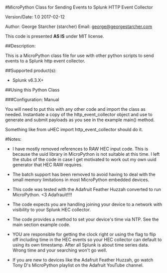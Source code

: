 #MicroPython Class for Sending Events to Splunk HTTP Event Collector

Version/Date: 1.0 2017-02-12

Author: George Starcher (starcher)
Email: george@georgestarcher.com

This code is presented **AS IS** under MIT license.


##Description:

This is a MicroPython class file for use with other python scripts to send events to a Splunk http event collector.

##Supported product(s): 

* Splunk v6.3.X+
 
##Using this Python Class

###Configuration: Manual

You will need to put this with any other code and import the class as needed.
Instantiate a copy of the http_event_collector object and use to generate and submit payloads as you see in the example main() method.

Something like from uHEC import http_event_collector should do it.
    
#Notes:

* I have mostly removed references to RAW HEC input code. This is because the uuid library in MicroPython is not suitable at this time. I left the stubs of the code in case I get motivated to work out my own uuid generator that HEC RAW requires.
* The batch support has been removed to avoid having to deal with the small memory limitations in most MicroPython embedded devices.
* This code was tested with the Adafruit Feather Huzzah converted to run MicroPython. <3 Adafrauit!!!!
* The code expects you are handling joining your device to a network with visibility to your Splunk HEC collector.
* The code provides a method to set your device's time via NTP. See the main section example code.
* YOU are responsible for getting the clock right or using the flag to flip off including time in the HEC events so your HEC collector can default to using its own timestamp. After all Splunk is about time series data. Wrong time and your searching won't go well.

* If you are new to devices like the Adafruit Feather Huzzah, go watch Tony D's MicroPython playlist on the Adafruit YouTube channel.

 

